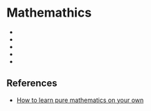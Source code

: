 # Mathemathics

- <boolean-algebra>
- <linear-algebra>
- <abstract-algebra>
- <lambda-calculus>
- <category-theory>

## References

- [How to learn pure mathematics on your own](https://www.youtube.com/watch?v=fo-alw2q-BU)
